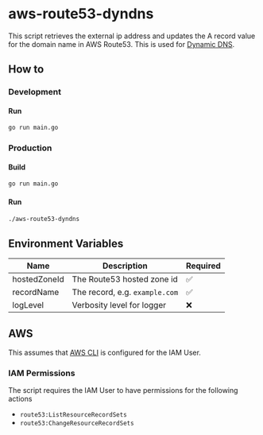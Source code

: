 # aws-route53-dyndns

This script retrieves the external ip address and updates the A record value for the domain name in AWS Route53. This is used for [Dynamic DNS](https://en.wikipedia.org/wiki/Dynamic_DNS).

## How to

### Development

#### Run

```sh
go run main.go
```

### Production

#### Build

```sh
go run main.go
```

#### Run

```sh
./aws-route53-dyndns
```

## Environment Variables

| Name         | Description                    | Required |
| ------------ | ------------------------------ | -------- |
| hostedZoneId | The Route53 hosted zone id     | ✅       |
| recordName   | The record, e.g. `example.com` | ✅       |
| logLevel     | Verbosity level for logger     | ❌       |

## AWS

This assumes that [AWS CLI](https://docs.aws.amazon.com/cli/latest/userguide/cli-chap-configure.html) is configured for the IAM User.

### IAM Permissions

The script requires the IAM User to have permissions for the following actions

- `route53:ListResourceRecordSets`
- `route53:ChangeResourceRecordSets`
